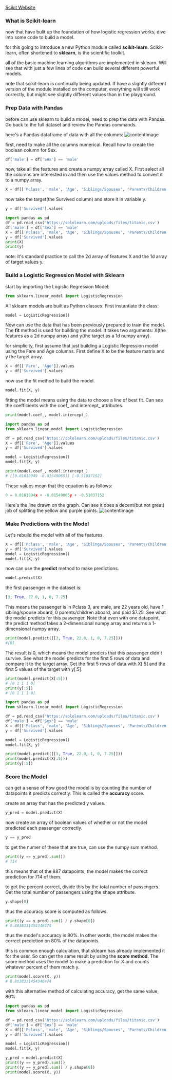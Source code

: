 [Scikit Website](https://scikit-learn.org)

### What is Scikit-learn
now that have bulit up the foundation of how logistic regression works, dive into some code to build a model.

for this going to introduce a new Python module called **scikit-learn**. Scikit-learn, often shortened to **sklearn**, is the scientific toolkit.

all of the basic machine learning algorithms are implemented in sklearn. Will see that with just a few lines of code can build several different powerful models.

note that scikit-learn is continually being updated. If have a slightly different version of the module installed on the computer, everything will still work correctly, but might see slightly different values than in the playground.

### Prep Data with Pandas
before can use sklearn to build a model, need to prep the data with Pandas. Go back to the full dataset and review the Pandas commands.

here's a Pandas dataframe of data with all the columns:
![contentImage](https://api.sololearn.com/DownloadFile?id=3744)

first, need to make all the columns numerical. Recall how to create the boolean column for Sex.
```python
df['male'] = df['Sex'] == 'male'
```

now, take all the features and create a numpy array called X. First select all the columns are interested in and then use the values method to convert it to a numpy array.
```python
X = df[['Pclass', 'male', 'Age', 'Siblings/Spouses', 'Parents/Children', 'Fare']].values
```

now take the target(the Survived column) and store it in variable y.
```python
y = df['Survived'].values
```

```python
import pandas as pd
df = pd.read_csv('https://sololearn.com/uploads/files/titanic.csv')
df['male'] = df['Sex'] == 'male'
X = df[['Pclass', 'male', 'Age', 'Siblings/Spouses', 'Parents/Children', 'Fare']].values
y = df['Survived'].values
print(X)
print(y)
```

note: it's standard practice to call the 2d array of features X and the 1d array of target values y.

### Build a Logistic Regression Model with Sklearn
start by importing the Logistic Regression Model:
```python
from sklearn.linear_model import LogisticRegression
```

All sklearn models are built as Python classes. First instantiate the class:
```python
model = LogisticRegression()
```

Now can use the data that has been previously prepared to train the model. The **fit** method is used for building the model. It takes two arguments: X(the features as a 2d numpy array) and y(the target as a 1d numpy array).

for simplicity, first assume that just building a Logistic Regression model using the Fare and Age columns. First define X to be the feature matrix and y the target array.
```python
X = df[['Fare', 'Age']].values
y = df['Survived'].values
```

now use the fit method to build the model.
```python
model.fit(X, y)
```

fitting the model means using the data to choose a line of best fit. Can see the coefficients with the coef_ and intercept_ attributes.
```python
print(model.coef_, model.intercept_)
```

```python
import pandas as pd
from sklearn.linear_model import LogisticRegression

df = pd.read_csv('https://sololearn.com/uploads/files/titanic.csv')
X = df[['Fare', 'Age']].values
y = df['Survived'].values

model = LogisticRegression()
model.fit(X, y)

print(model.coef_, model.intercept_)
# [[0.01615949 -0.01549065]] [-0.51037152]
```

These values mean that the equation is as follows:
```python
0 = 0.0161594x + -0.01549065y + -0.51037152
```

Here's the line drawn on the graph. Can see it does a decent(but not great) job of splitting the yellow and purple points.
![contentImage](https://api.sololearn.com/DownloadFile?id=3745)

### Make Predictions with the Model
Let's rebuild the model with all of the features.
```python
X = df[['Pclass', 'male', 'Age', 'Siblings/Spouses', 'Parents/Children', 'Fare']].values
y = df['Survived'].values
model = LogisticRegression()
model.fit(X, y)
```

now can use the **predict** method to make predictions.
```python
model.predict(X)
```

the first passenger in the dataset is:
```python
[3, True, 22.0, 1, 0, 7.25]
```

This means the passenger is in Pclass 3, are male, are 22 years old, have 1 sibling/spouse aboard, 0 parents/children aboard, and paid $7.25. See what the model predicts for this passenger. Note that even with one datapoint, the predict method takes a 2-dimensional numpy array and returns a 1-dimensional numpy array.
```python
print(model.predict([[3, True, 22.0, 1, 0, 7.25]]))
#[0]
```

The result is 0, which means the model predicts that this passenger didn't survive. See what the model predicts for the first 5 rows of data and compare it to the target array. Get the first 5 rows of data with X\[:5] and the first 5 values of the target with y\[:5].
```python
print(model.predict(X[:5]))
# [0 1 1 1 0]
print(y[:5])
# [0 1 1 1 0]
```

```python
import pandas as pd
from sklearn.linear_model import LogisticRegression

df = pd.read_csv('https://sololearn.com/uploads/files/titanic.csv')
df['male'] = df['Sex'] == 'male'
X = df[['Pclass', 'male', 'Age', 'Siblings/Spouses', 'Parents/Children', 'Fare']].values
y = df['Survived'].values

model = LogisticRegression()
model.fit(X, y)

print(model.predict([[3, True, 22.0, 1, 0, 7.25]]))
print(model.predict(X[:5]))
print(y[:5])
```

### Score the Model
can get a sense of how good the model is by counting the number of datapoints it predicts correctly. This is called the **accuracy** score.

create an array that has the predicted y values.
```python
y_pred = model.predict(X)
```

now create an array of boolean values of whether or not the model predicted each passenger correctly.
```python
y == y_pred
```

to get the numer of these that are true, can use the numpy sum method.
```python
print((y == y_pred).sum())
# 714
```

this means that of the 887 datapoints, the model makes the correct prediction for 714 of them.

to get the percent correct, divide this by the total number of passengers. Get the total number of passengers using the shape attribute.
```python
y.shape[0]
```

thus the accuracy score is computed as follows.
```python
print((y == y_pred).sum() / y.shape[0])
# 0.8038331454340474
```

thus the model's accuracy is 80%. In other words, the model makes the correct prediction on 80% of the datapoints.

this is common enough calculation, that sklearn has already implemented it for the user. So can get the same result by using the **score method**. The score method uses the model to make a prediction for X and counts whatever percent of them match y.
```python
print(model.score(X, y))
# 0.8038331454340474
```

with this alternative method of calculating accuracy, get the same value, 80%.

```python
import pandas as pd
from sklearn.linear_model import LogisticRegression

df = pd.read_csv('https://sololearn.com/uploads/files/titanic.csv')
df['male'] = df['Sex'] == 'male'
X = df[['Pclass', 'male', 'Age', 'Siblings/Spouses', 'Parents/Children', 'Fare']].values
y = df['Survived'].values

model = LogisticRegression()
model.fit(X, y)

y_pred = model.predict(X)
print((y == y_pred).sum())
print((y == y_pred).sum() / y.shape[0])
print(model.score(X, y))
```